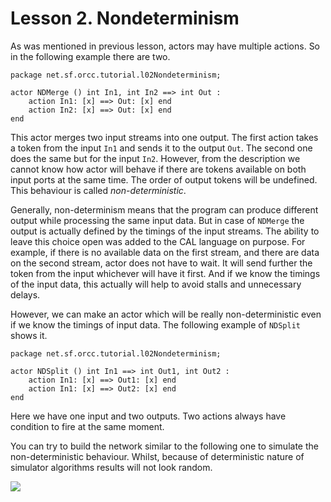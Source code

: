 # Lesson 2. Nondeterminism

As was mentioned in previous lesson, actors may have multiple actions. So in the following example there are two.

```
package net.sf.orcc.tutorial.l02Nondeterminism;

actor NDMerge () int In1, int In2 ==> int Out :
	action In1: [x] ==> Out: [x] end
	action In2: [x] ==> Out: [x] end
end
```
This actor merges two input streams into one output. The first action takes a token from the input ```In1``` and sends it to the output ```Out```. The second one does the same but for the input ```In2```. However, from the description we cannot know how actor will behave if there are tokens available on both input ports at the same time. The order of output tokens will be undefined. This behaviour is called *non-deterministic*.

Generally, non-determinism means that the program can produce different output while processing the same input data. But in case of ```NDMerge``` the output is actually defined by the timings of the input streams. The ability to leave this choice open was added to the CAL language on purpose. For example, if there is no available data on the first stream, and there are data on the second stream, actor does not have to wait. It will send further the token from the input whichever will have it first. And if we know the timings of the input data, this actually will help to avoid stalls and unnecessary delays.

However, we can make an actor which will be really non-deterministic even if we know the timings of input data. The following example of ```NDSplit``` shows it. 

```
package net.sf.orcc.tutorial.l02Nondeterminism;

actor NDSplit () int In1 ==> int Out1, int Out2 :
	action In1: [x] ==> Out1: [x] end
	action In1: [x] ==> Out2: [x] end
end
```
Here we have one input and two outputs. Two actions always have condition to fire at the same moment.


You can try to build the network similar to the following one to simulate the non-deterministic behaviour. Whilst, because of deterministic nature of simulator algorithms results will not look random.

![](https://raw.githubusercontent.com/eugeneu/rvccaltut/master/images/02_01_Network.png)

